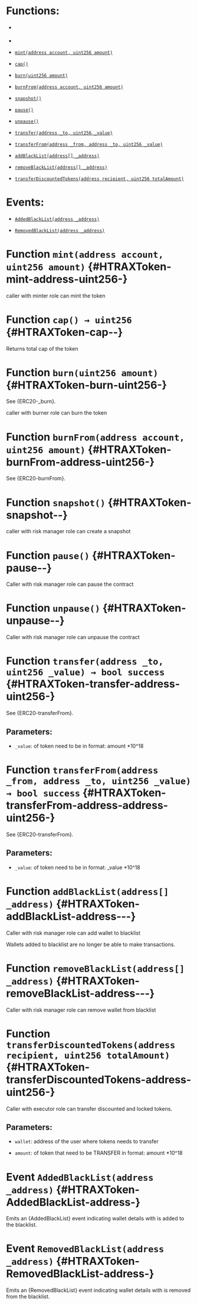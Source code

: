 # Functions:

- <a name="[`mint(address account, uint256 amount)`]"></a>
- 
- [`mint(address account, uint256 amount)`](#HTRAXToken-mint-address-uint256-)

- [`cap()`](#HTRAXToken-cap--)

- [`burn(uint256 amount)`](#HTRAXToken-burn-uint256-)

- [`burnFrom(address account, uint256 amount)`](#HTRAXToken-burnFrom-address-uint256-)

- [`snapshot()`](#HTRAXToken-snapshot--)

- [`pause()`](#HTRAXToken-pause--)

- [`unpause()`](#HTRAXToken-unpause--)

- [`transfer(address _to, uint256 _value)`](#HTRAXToken-transfer-address-uint256-)

- [`transferFrom(address _from, address _to, uint256 _value)`](#HTRAXToken-transferFrom-address-address-uint256-)

- [`addBlackList(address[] _address)`](#HTRAXToken-addBlackList-address---)

- [`removeBlackList(address[] _address)`](#HTRAXToken-removeBlackList-address---)

- [`transferDiscountedTokens(address recipient, uint256 totalAmount)`](#HTRAXToken-transferDiscountedTokens-address-uint256-)

# Events:

- [`AddedBlackList(address _address)`](#HTRAXToken-AddedBlackList-address-)

- [`RemovedBlackList(address _address)`](#HTRAXToken-RemovedBlackList-address-)

# Function `mint(address account, uint256 amount)` {#HTRAXToken-mint-address-uint256-}

caller with minter role can mint the token

# Function `cap() → uint256` {#HTRAXToken-cap--}

Returns total cap of the token

# Function `burn(uint256 amount)` {#HTRAXToken-burn-uint256-}

See {ERC20-_burn}.    

caller with burner role can burn the token

# Function `burnFrom(address account, uint256 amount)` {#HTRAXToken-burnFrom-address-uint256-}

See {ERC20-burnFrom}.

# Function `snapshot()` {#HTRAXToken-snapshot--}

caller with risk manager role can create a snapshot

# Function `pause()` {#HTRAXToken-pause--}

Caller with risk manager role can pause the contract

# Function `unpause()` {#HTRAXToken-unpause--}

Caller with risk manager role can unpause the contract

# Function `transfer(address _to, uint256 _value) → bool success` {#HTRAXToken-transfer-address-uint256-}

See {ERC20-transferFrom}.

## Parameters:

- `_value`: of token need to be in format: amount *10^18

# Function `transferFrom(address _from, address _to, uint256 _value) → bool success` {#HTRAXToken-transferFrom-address-address-uint256-}

See {ERC20-transferFrom}.

## Parameters:

- `_value`: of token need to be in format: _value *10^18

# Function `addBlackList(address[] _address)` {#HTRAXToken-addBlackList-address---}

Caller with risk manager role can add wallet to blacklist

Wallets added to blacklist are no longer be able to make transactions.

# Function `removeBlackList(address[] _address)` {#HTRAXToken-removeBlackList-address---}

Caller with risk manager role can remove wallet from blacklist

# Function `transferDiscountedTokens(address recipient, uint256 totalAmount)` {#HTRAXToken-transferDiscountedTokens-address-uint256-}

Caller with executor role can transfer discounted and locked tokens.

## Parameters:

- `wallet`: address of the user where tokens needs to transfer

- `amount`: of token that need to be TRANSFER in format: amount *10^18

# Event `AddedBlackList(address _address)` {#HTRAXToken-AddedBlackList-address-}

Emits an {AddedBlackList} event indicating wallet details with is added to the blacklist.

# Event `RemovedBlackList(address _address)` {#HTRAXToken-RemovedBlackList-address-}

Emits an {RemovedBlackList} event indicating wallet details with is removed from the blacklist.
